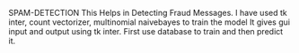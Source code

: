
SPAM-DETECTION
This Helps in Detecting Fraud Messages. 
I have used tk inter, count vectorizer, multinomial naivebayes to train the model It gives gui input and output using tk inter. First use database to train and then predict it.
